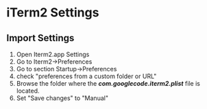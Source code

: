 # iTerm2 Settings

## Import Settings
1. Open Iterm2.app Settings
2. Go to Iterm2->Preferences
3. Go to section Startup->Preferences
4. check "preferences from a custom folder or URL"
5. Browse the folder where the ***com.googlecode.iterm2.plist*** file is located.
6. Set "Save changes" to "Manual"